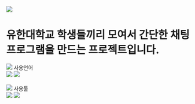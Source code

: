 <img src="https://capsule-render.vercel.app/api?type=waving&color=auto&height=200&section=header&text=TeamProject&fontSize=90" />

# 유한대학교 학생들끼리 모여서 간단한 채팅 프로그램을 만드는 프로젝트입니다.


<div align="left">
  <img src="https://img.shields.io/badge/-000000?style=flat&logo=AirPlay Video&logoColor=white"/> 사용언어 <br>
	<img src="https://img.shields.io/badge/Java-007396?style=flat&logo=Java&logoColor=white" />
	<img src="https://img.shields.io/badge/Android-00599C?style=flat&logo=Android&logoColor=white" />
</div>
<br>
<div align="left">
  <img src="https://img.shields.io/badge/-000000?style=flat&logo=ArtStation&logoColor=white"/> 사용툴 <br>
	<img src="https://img.shields.io/badge/Eclipse-2C2255?style=flat&logo=Eclipse IDE&logoColor=white" />
	<img src="https://img.shields.io/badge/Android Studio-5C2D91?style=flat&logo=Android Studio&logoColor=white" />
</div>
